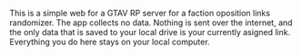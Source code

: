 This is a simple web for a GTAV RP server for a faction oposition links randomizer. The app collects no data. Nothing is sent over the internet, and the only data that is saved to your local drive is your currently asigned link. Everything you do here stays on your local computer. 